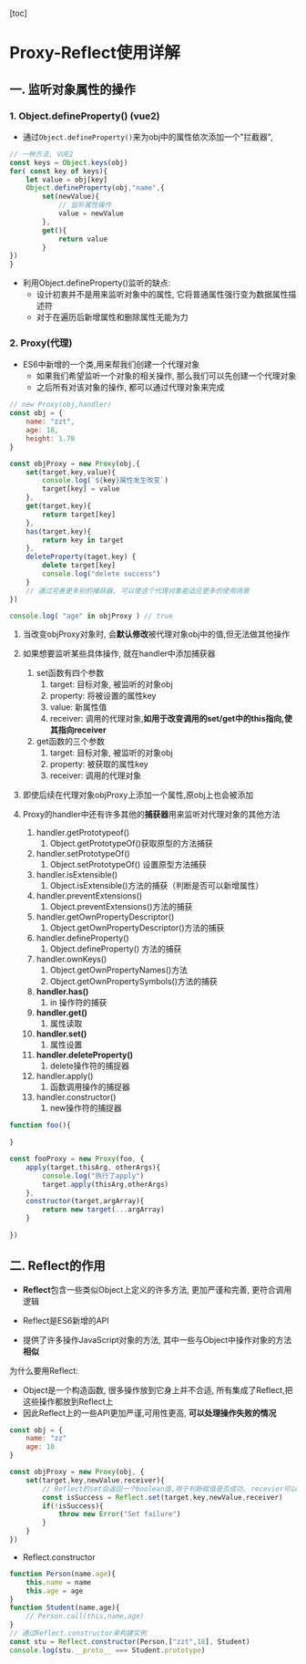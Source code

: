 [toc]

# Proxy-Reflect使用详解

## 一. 监听对象属性的操作

### 1. Object.defineProperty()   (vue2)

- 通过`Object.defineProperty()`来为obj中的属性依次添加一个"拦截器", 

```js
// 一种方法, VUE2
const keys = Object.keys(obj)
for( const key of keys){
	let value = obj[key]
	Object.defineProperty(obj,"name",{
        set(newValue){
        	// 监听属性操作
        	value = newValue
    	},
    	get(){
        	return value
    	}
})
}
```

- 利用Object.defineProperty()监听的缺点:
  - 设计初衷并不是用来监听对象中的属性, 它将普通属性强行变为数据属性描述符
  - 对于在遍历后新增属性和删除属性无能为力



### 2. Proxy(代理)

- ES6中新增的一个类,用来帮我们创建一个代理对象
  - 如果我们希望监听一个对象的相关操作, 那么我们可以先创建一个代理对象
  - 之后所有对该对象的操作, 都可以通过代理对象来完成

```js
// new Proxy(obj,handler)
const obj = {
    name: "zzt",
    age: 18,
    height: 1.78
}

const objProxy = new Proxy(obj,{
    set(target,key,value){
        console.log(`${key}属性发生改变`)
        target[key] = value
    },
    get(target,key){
        return target[key]
    },
    has(target,key){
        return key in target
    },
    deleteProperty(taget,key) {
        delete target[key]
        console.log("delete success")
    }
    // 通过完善更多别的捕获器, 可以使这个代理对象能适应更多的使用场景
})

console.log( "age" in objProxy ) // true
```

1. 当改变objProxy对象时, 会**默认修改**被代理对象obj中的值,但无法做其他操作
2. 如果想要监听某些具体操作, 就在handler中添加捕获器
   1. set函数有四个参数
      1. target: 目标对象, 被监听的对象obj
      2. property: 将被设置的属性key
      3. value: 新属性值
      4. receiver: 调用的代理对象,**如用于改变调用的set/get中的this指向,使其指向receiver**
   2. get函数的三个参数
      1. target: 目标对象, 被监听的对象obj
      2. property: 被获取的属性key
      3. receiver: 调用的代理对象

3. 即使后续在代理对象objProxy上添加一个属性,原obj上也会被添加
4. Proxy的handler中还有许多其他的**捕获器**用来监听对代理对象的其他方法
   1. handler.getPrototypeof()
      1. Object.getPrototypeOf()获取原型的方法捕获
   2. handler.setPrototypeOf()
      1. Object.setPrototypeOf() 设置原型方法捕获
   3. handler.isExtensible()
      1. Object.isExtensible()方法的捕获（判断是否可以新增属性）
   4. handler.preventExtensions()
      1. Object.preventExtensions()方法的捕获
   5. handler.getOwnPropertyDescriptor()
      1. Object.getOwnPropertyDescriptor()方法的捕获
   6. handler.defineProperty()
      1. Object.defineProperty() 方法的捕获
   7. handler.ownKeys()
      1. Object.getOwnPropertyNames()方法
      2. Object.getOwnPropertySymbols()方法的捕获
   8. **handler.has()**
      1. in 操作符的捕获
   9. **handler.get()**
      1. 属性读取
   10. **handler.set()**
       1. 属性设置
   11. **handler.deleteProperty()**
       1. delete操作符的捕捉器
   12. handler.apply()
       1. 函数调用操作的捕捉器
   13. handler.constructor()
       1. new操作符的捕捉器



```js
function foo(){
    
}

const fooProxy = new Proxy(foo, {
    apply(target,thisArg, otherArgs){
        console.log("执行了apply")
        target.apply(thisArg,otherArgs)
    },
    constructor(target,argArray){
        return new target(...argArray)
    }
    
})
```



## 二. Reflect的作用

- **Reflect**包含一些类似Object上定义的许多方法, 更加严谨和完善, 更符合调用逻辑

- Reflect是ES6新增的API
- 提供了许多操作JavaScript对象的方法, 其中一些与Object中操作对象的方法**相似**

为什么要用Reflect:

- Object是一个构造函数, 很多操作放到它身上并不合适, 所有集成了Reflect,把这些操作都放到Reflect上
- 因此Reflect上的一些API更加严谨,可用性更高, **可以处理操作失败的情况**

```js
const obj = {
    name: "zz"
    age: 18
}

const objProxy = new Proxy(obj, {
    set(target,key,newValue,receiver){
        // Reflect的set会返回一个boolean值,用于判断赋值是否成功, recevier可以改变接收器中this的指向
        const isSuccess = Reflect.set(target,key,newValue,receiver)
        if(!isSuccess){
            throw new Error("Set failure")
        }
    }
})
```



- Reflect.constructor

```js
function Person(name.age){
    this.name = name
    this.age = age
}
function Student(name,age){
    // Person.call(this,name,age)
}
// 通过Reflect.constructor来构建实例
const stu = Reflect.constructor(Person,["zzt",18], Student)
console.log(stu.__proto__ === Student.prototype)
```


